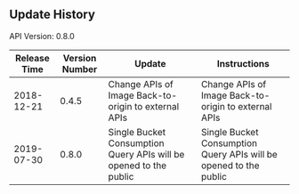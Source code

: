 Update History
---------------------------------------------------------------------
API Version: 0.8.0
 
|    Release Time      |  Version Number    | Update       | Instructions
| ---------------| -----------|-----------|---------|
| 2018-12-21  | 0.4.5 | Change APIs of Image Back-to-origin to external APIs | Change APIs of Image Back-to-origin to external APIs
| 2019-07-30  | 0.8.0 | Single Bucket Consumption Query APIs will be opened to the public | Single Bucket Consumption Query APIs will be opened to the public

